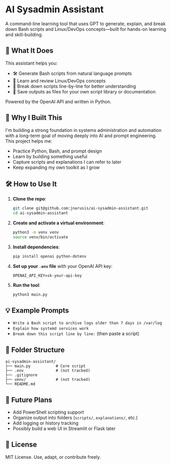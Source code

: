 # AI Sysadmin Assistant

A command-line learning tool that uses GPT to generate, explain, and break down Bash scripts and Linux/DevOps concepts—built for hands-on learning and skill-building.

## 🚀 What It Does

This assistant helps you:

- 🛠️ Generate Bash scripts from natural language prompts
- 🧠 Learn and review Linux/DevOps concepts
- 📖 Break down scripts line-by-line for better understanding
- 💾 Save outputs as files for your own script library or documentation

Powered by the OpenAI API and written in Python.

## 🎯 Why I Built This

I'm building a strong foundation in systems administration and automation with a long-term goal of moving deeply into AI and prompt engineering. This project helps me:

- Practice Python, Bash, and prompt design
- Learn by building something useful
- Capture scripts and explanations I can refer to later
- Keep expanding my own toolkit as I grow

## 🛠️ How to Use It

1. **Clone the repo**:
   ```bash
   git clone git@github.com:jnarusis/ai-sysadmin-assistant.git
   cd ai-sysadmin-assistant
   ```

2. **Create and activate a virtual environment**:
   ```bash
   python3 -m venv venv
   source venv/bin/activate
   ```

3. **Install dependencies**:
   ```bash
   pip install openai python-dotenv
   ```

4. **Set up your `.env` file** with your OpenAI API key:
   ```
   OPENAI_API_KEY=sk-your-api-key
   ```

5. **Run the tool**:
   ```bash
   python3 main.py
   ```

## 💡 Example Prompts

- `Write a Bash script to archive logs older than 7 days in /var/log`
- `Explain how systemd services work`
- `Break down this script line by line:` (then paste a script)

## 🧱 Folder Structure

```
ai-sysadmin-assistant/
├── main.py           # Core script
├── .env              # (not tracked)
├── .gitignore
├── venv/             # (not tracked)
└── README.md
```

## 🔮 Future Plans

- Add PowerShell scripting support
- Organize output into folders (`scripts/`, `explanations/`, etc.)
- Add logging or history tracking
- Possibly build a web UI in Streamlit or Flask later

## 📘 License

MIT License. Use, adapt, or contribute freely.

